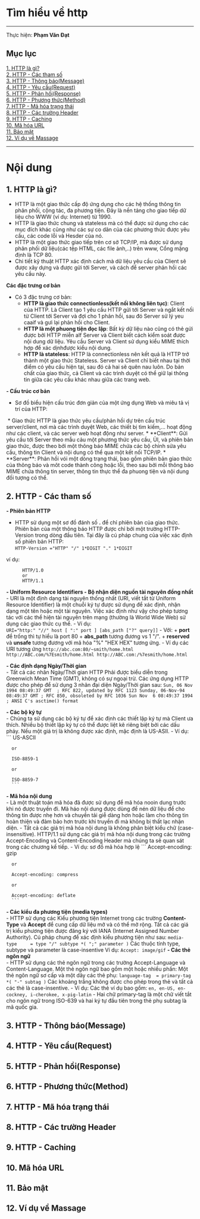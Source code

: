 # Tìm hiểu về http
---
Thực hiện: **Phạm Văn Đạt**

## Mục lục   
[1. HTTP là gì?](#1)         
[2. HTTP - Các tham số](#2)          
[3. HTTP - Thông báo(Message)](#3)             
[4. HTTP - Yêu cầu(Request)](#4)            
[5. HTTP - Phản hồi(Response)](#5)                
[6. HTTP - Phương thức(Method)](#6)           
[7. HTTP - Mã hóa trạng thái](#7)            
[8. HTTP - Các trường Header](#8)             
[9. HTTP - Caching](#9)            
[10. Mã hóa URL](#10)             
[11. Bảo mật](#11)            
[12. Ví dụ về Massage](#12)  
           
---
# Nội dung

<a name="1"></a>
## 1. HTTP là gì?
* HTTP là một giao thức cấp độ ứng dụng cho các hệ thống thông tin phân phối, cộng tác, đa phương tiện. Đây là nền tảng cho giao tiếp dữ liệu cho WWW (ví dụ: Internet) từ 1990.
* HTTP là giao thức chung và stateless mà có thể được sử dụng cho các mục đích khác cũng như các sự co dãn của các phương thức được yêu cầu, các code lỗi và Hesder của nó.
* HTTP là một giao thức giao tiếp trên cơ sở TCP/IP, mà được sử dụng phân phối dữ liệu(các tệp HTML, các file ảnh,..) trên www, Cổng mặng định là TCP 80. 
* Chi tiết kỹ thuật HTTP xác định cách mà dữ liệu yêu cầu của Client sẽ được xây dựng và được gửi tới Server, và cách để server phản hồi các yêu cầu này.

**Các đặc trưng cơ bản**
 * Có 3 đặc trưng cơ bản:
   * **HTTP là giao thức connectionless(kết nối không liên tục)**: Client của HTTP. Là Client tạo 1 yêu cầu HTTP gửi tới Server và ngắt kết nối từ Client tới Server và đợi cho 1 phản hồi, sau đó Server sử lý yeu caaif và gưi lại phản hồi cho Client.
   * **HTTP là một phuong tiện đọc lập**: Bất kỳ dữ liệu nào cũng có thẻ gửi được bởi HTTP miễn alf Server và Client biết cách kiểm soát được nội dung dữ liệu. Yêu cầu Server và Client sử dụng kiểu MIME thích hợp để xác dịnhđược kiểu nội dung.
   * **HTTP là stateless**: HTTP là connectionless nên kết quả là HTTP trở thành một giao thức Stateless. Server và Client chỉ biết nhau tại thời điểm có yêu cầu hiện tại, sau đó cả hai sẽ quên nau luôn. Do bản chất của giao thức, cả Client và các trình duyệt có thể giữ lại thông tin giữa các yêu cầu khác nhau giữa các trang web.

**- Cấu trúc cơ bản**
 * Sơ đồ biểu hiện cấu trúc đơn giản của một ứng dụng Web và miêu tả vị trí của HTTP:
<img src="">   
 * Giao thức HTTP là giao thức yêu cầu/phản hồi dự trên cấu trúc server/client, nơi mà các trình duyệt Web, các thiết bị tìm kiếm,... hoạt động như các client, và các server web hoạt động như server.
 * **Client**: Gửi yêu cầu tới Server theo mẫu cảu một phương thức yêu cầu, ỦI, và phiên bản giao thức, được theo bởi một thông báo MIME chứa các bộ chỉnh sửa yêu cầu, thông tin Client và nội dung có thể qua một kết nối TCP/IP.
 * **Server**: Phản hồi vói một dòng trạng thái, bao gồm phiên bản giao thức của thông báo và môt code thành công hoặc lỗi, theo sau bởi mỗi thông báo MIME chứa thông tin server, thông tin thực thể đa phuong tiện và nội dung đối tượng có thể.

<a name="2"></a>
## 2. HTTP - Các tham số

**- Phiên bản HTTP**  
+ HTTP sử dụng một sơ đồ đánh số **<major>.<minor>** để chỉ phiên bản của giao thức. Phiên bản của một thông báo HTTP được chỉ bởi một trường HTTP-Version trong dòng đầu tiên. Tại đây là cú pháp chung của việc xác định số phiên bản HTTP:  
`HTTP-Version ="HTTP" "/" 1*DIGIT "." 1*DIGIT`

ví dụ:
```
      HTTP/1.0
      or
      HTTP/1.1
```

 **- Uniform Resource Identifiers - Bộ nhận diện nguồn tài nguyên đồng nhất**   
      - URI là một định dạng tài nguyên thống nhất (URI, viết tắt từ Uniform Resource Identifier) là một chuỗi ký tự được sử dụng để xác định, nhận dạng một tên hoặc một tài nguyên. Việc xác định như vậy cho phép tương tác với các thể hiện tài nguyên trên mạng (thường là World Wide Web) sử dụng các giao thức cụ thể.
      - Ví dụ:  
     ` URI="http:" "//" host [ ":" port ] [abs_path ["?" query]] `
      - Với: + **port** để trống thì tự hiểu là port 80
             + **abs_path** tương đương vs 1 "/".
             + **reserved** và **unsafe** tương đương với mã hóa "%" "HEX HEX" tương ứng.
      - Ví dụ các URI tương ứng
      ```
      http://abc.com:80/~smith/home.html
      http://ABC.com/%7Esmith/home.html
      http://ABC.com:/%7esmith/home.html
      ```

 **- Các định dạng Ngày/Thời gian**  
      - Tất cả các nhãn Ngày/Thời gian HTTP Phải được biểu diễn trong Greenwich Mean Time (GMT), không có sự ngoại trừ. Các ứng dụng HTTP được cho phép để sử dụng 3 nhãn đại diện Ngày/Thời gian sau:
      ```
      Sun, 06 Nov 1994 08:49:37 GMT  ; RFC 822, updated by RFC 1123
      Sunday, 06-Nov-94 08:49:37 GMT ; RFC 850, obsoleted by RFC 1036
      Sun Nov  6 08:49:37 1994       ; ANSI C's asctime() format
      ```

 **- Các bộ ký tự**   
      - Chúng ta sử dụng các bộ ký tự để xác định các thiết lập ký tự mà Client ưa thích. Nhiều bộ thiết lập ký tự có thể được liệt kê riêng biệt bởi các dấu phảy. Nếu một giá trị là không được xác định, mặc định là US-ASII.
      - Ví dụ:
      ```
      US-ASCII

      or

      ISO-8859-1

      or 

      ISO-8859-7
      ```

 **- Mã hóa nội dung**   
      - Là một thuật toán mã hóa đã được sử dụng để mã hóa nooin dung trước khi nó được truyền đi. Mã háo nội dung được dùng để nén dữ liệu để cho thông tin được nhẹ hơn và chuyền tải giễ dàng hơn hoặc làm cho thông tin hoàn thiện và đảm bảo hơn trước khi truyền đi mà không bị thất lạc nhận diện.
      - Tất cả các giá trị mã hóa nội dung là không phân biệt kiểu chữ (case-insensitive). HTTP/1.1 sử dụng các giá trị mã hóa nội dung trong các trường Accept-Encoding và Content-Encoding Header mà chúng ta sẽ quan sát trong các chương kế tiếp.
      - Ví dụ: sơ đồ mã hóa hợp lệ
      ```
      Accept-encoding: gzip

      or

      Accept-encoding: compress

      or 

      Accept-encoding: deflate
      ```

 **- Các kiểu đa phương tiện (media types)**   
      - HTTP sử dụng các Kiểu phương tiện Internet trong các trường **Content-Type** và **Accept** để cung cấp dữ liệu mở và có thể mở rộng. Tất cả các giá trị kiểu phương tiện được đăng ký với IANA (Internet Assigned Number Authority). Cú pháp chung để xác định kiểu phương tiện như sau:
      ```
      media-type     = type "/" subtype *( ";" parameter )
      ```
      Các thuộc tính type, subtype và parameter là case-insentive 
      Ví dụ:
      `Accept: image/gif`
 **- Các thẻ ngôn ngữ**   
      - HTTP sử dụng các thẻ ngôn ngữ trong các trường Accept-Language và Content-Language. Một thẻ ngôn ngữ bao gồm một hoặc nhiều phần: Một thẻ ngôn ngữ sơ cấp và một dãy các thẻ phụ:
      `language-tag  = primary-tag *( "-" subtag )` Các khoảng trắng không được cho phép trong thẻ và tất cả các thẻ là case-insentive.
      - Ví dụ: Các thẻ ví dụ bao gồm:
      ```
      en, en-US, en-cockney, i-cherokee, x-pig-latin
      ```
      - Hai chữ primary-tag là một chữ viết tắt cho ngôn ngữ trong ISO-639 và hai ký tự đầu tiên trong thẻ phụ subtag là mã quốc gia.


<a name="3"></a>
## 3. HTTP - Thông báo(Message)

<a name="4"></a>
## 4. HTTP - Yêu cầu(Request)

<a name="5"></a>
## 5. HTTP - Phản hồi(Response)

<a name="6"></a>
## 6. HTTP - Phương thức(Method)

<a name="7"></a>
## 7. HTTP - Mã hóa trạng thái

<a name="8"></a>
## 8. HTTP - Các trường Header

<a name="9"></a>
## 9. HTTP - Caching

<a name="10"></a>
## 10. Mã hóa URL

<a name="11"></a>
## 11. Bảo mật

<a name="12"></a>
## 12. Ví dụ về Massage









